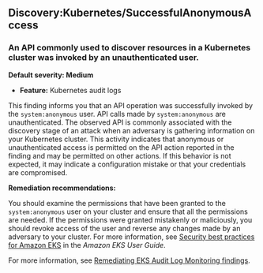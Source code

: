 Discovery:Kubernetes/SuccessfulAnonymousAccess
----------------------------------------------


### An API commonly used to discover resources in a Kubernetes cluster was invoked by an unauthenticated user.


**Default severity: Medium**


 * **Feature:** Kubernetes audit logs

This finding informs you that an API operation was successfully invoked by the `system:anonymous` user. API calls made by `system:anonymous` are unauthenticated. The observed API is commonly associated with the discovery stage of an attack when an adversary is gathering information on your Kubernetes cluster. This activity indicates that anonymous or unauthenticated access is permitted on the API action reported in the finding and may be permitted on other actions. If this behavior is not expected, it may indicate a configuration mistake or that your credentials are compromised. 


**Remediation recommendations:**


You should examine the permissions that have been granted to the `system:anonymous` user on your cluster and ensure that all the permissions are needed. If the permissions were granted mistakenly or maliciously, you should revoke access of the user and reverse any changes made by an adversary to your cluster. For more information, see [Security best practices for Amazon EKS](https://docs.aws.amazon.com/eks/latest/userguide/security-best-practices.html) in the *Amazon EKS User Guide*. 


For more information, see [Remediating EKS Audit Log Monitoring findings](https://docs.aws.amazon.com/guardduty/latest/ug/guardduty-remediate-kubernetes.html).

